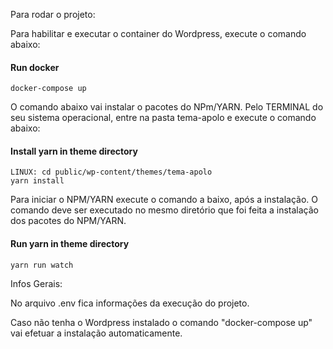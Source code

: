 Para rodar o projeto:

Para habilitar e executar o container do Wordpress, execute o comando abaixo:
#### Run docker
```
docker-compose up
```
O comando abaixo vai instalar o pacotes do NPm/YARN.
Pelo TERMINAL do seu sistema operacional, entre na pasta tema-apolo e execute o comando abaixo:
#### Install yarn in theme directory
```
LINUX: cd public/wp-content/themes/tema-apolo
yarn install
```
Para iniciar o NPM/YARN execute o comando a baixo, após a instalação.
O comando deve ser executado no mesmo diretório que foi feita a instalação dos pacotes do NPM/YARN.
#### Run yarn in theme directory
```
yarn run watch
```
Infos Gerais:

No arquivo .env fica informações da execução do projeto. 


Caso não tenha o Wordpress instalado o comando "docker-compose up" vai efetuar a instalação automaticamente.



